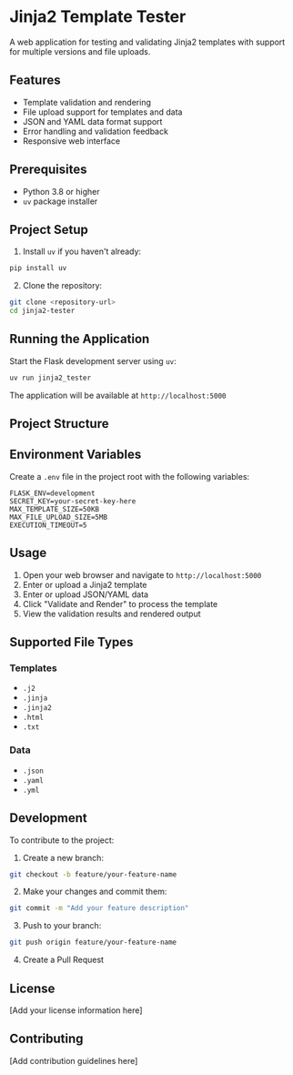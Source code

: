 # Jinja2 Template Tester

A web application for testing and validating Jinja2 templates with support for multiple versions and file uploads.

## Features

- Template validation and rendering
- File upload support for templates and data
- JSON and YAML data format support
- Error handling and validation feedback
- Responsive web interface

## Prerequisites

- Python 3.8 or higher
- `uv` package installer

## Project Setup

1. Install `uv` if you haven't already:

```bash
pip install uv
```

2. Clone the repository:

```bash
git clone <repository-url>
cd jinja2-tester
```

## Running the Application

Start the Flask development server using `uv`:

```bash
uv run jinja2_tester
```

The application will be available at `http://localhost:5000`

## Project Structure

## Environment Variables

Create a `.env` file in the project root with the following variables:

```text
FLASK_ENV=development
SECRET_KEY=your-secret-key-here
MAX_TEMPLATE_SIZE=50KB
MAX_FILE_UPLOAD_SIZE=5MB
EXECUTION_TIMEOUT=5
```

## Usage

1. Open your web browser and navigate to `http://localhost:5000`
2. Enter or upload a Jinja2 template
3. Enter or upload JSON/YAML data
4. Click "Validate and Render" to process the template
5. View the validation results and rendered output

## Supported File Types

### Templates

- `.j2`
- `.jinja`
- `.jinja2`
- `.html`
- `.txt`

### Data

- `.json`
- `.yaml`
- `.yml`

## Development

To contribute to the project:

1. Create a new branch:

```bash
git checkout -b feature/your-feature-name
```

2. Make your changes and commit them:

```bash
git commit -m "Add your feature description"
```

3. Push to your branch:

```bash
git push origin feature/your-feature-name
```

4. Create a Pull Request

## License

[Add your license information here]

## Contributing

[Add contribution guidelines here]
